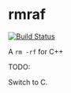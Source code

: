 rmraf
=====

[![Build Status](https://travis-ci.org/xpol/rmrf.png)](https://travis-ci.org/xpol/rmrf)

A `rm -rf` for C++

TODO:

Switch to C.
